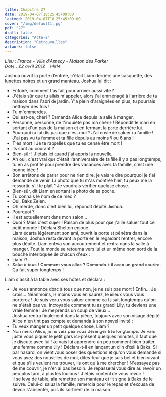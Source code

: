 ```yaml
---
title: Chapitre 27
date: 2019-04-07T18:25:45+09:00
lastmod: 2019-04-07T18:25:45+09:00
cover: "/img/default1.jpg"
pdf: "27"
draft: false
categories: "Acte-2"
description: "Retrouvailles"
artwork: false
---
```

_Lieu : France - Ville d'Annecy - Maison des Parker   
Date : 22 avril 2012 - 14h14_

Joshua ouvrit la porte d'entrée, c'était Liam derrière une casquette, des lunettes noires et un grand manteau. Joshua lui dit :   
- Enfoiré, comment t'as fait pour arriver aussi vite ?   
- J'étais sûr que tu allais m'appeler, alors j'ai emménagé à l'arrière de ta maison dans l'abri de jardin. Y'a plein d'araignées en plus, tu pourrais nettoyer des fois !   
- Tu m'emmerdes.   
- Qui est-ce, chéri ? Demanda Alice depuis la salle à manger.   
- Personne, personne, ne t'inquiète pas ma chérie ! Répondit le mari en sortant d'un pas de la maison et en fermant la porte derrière lui.   
- Pourquoi tu lui dis pas que c'est moi ? J'ai envie de saluer ta famille ! J'ai pas vu ta femme et ta fille depuis au moins 5 ou 6 ans !   
- T'es mort ! Je te rappelles que tu es censé être mort !   
- Ils sont au courant ?   
- Bien-sûr ! J'étais ici quand j'ai appris la nouvelle.   
- Ah oui, c'est vrai que c'était l'anniversaire de ta fille il y a pas longtemps, tu en as profité pour prendre des vacances avec ta famille, c'est une bonne idée !   
- Bon arrêtons de parler pour ne rien dire, je vais te dire pourquoi je t'ai demandé de venir. La photo que tu m'as montrée hier, tu peux me la ressortir, s'il te plaît ? Je voudrais vérifier quelque chose.   
- Bien-sûr, dit Liam en sortant la photo de sa poche.   
- Tu connais le nom de ce mec ?   
- Oui, Baks Zelen.   
- Oh merde, donc c'est bien lui, répondit dépité Joshua.   
- Pourquoi ?   
- Il est actuellement dans mon salon...   
- Quoi ? Mais c'est super ! Raison de plus pour que j'aille saluer tout ce petit monde ! Déclara Shelton enjoué.   
Liam écarta légèrement son ami, ouvrit la porte et pénétra dans la maison, Joshua resta devant la porte en le regardant rentrer, encore plus dépité. Liam enleva son accoutrement et rentra dans la salle à manger. Tout le monde se retourna vers lui et un même nom sorti de la bouche interloquée de chacun d'eux :   
- Liam ?!   
- Salut à tous ! Comment vous allez ? Demanda-t-il avec un grand sourire. Ça fait super longtemps !   
   
Liam s'assit à la table avec ses hôtes et déclara :   
- Je vous annonce donc à tous que non, je ne suis pas mort ! Enfin... Je crois... Néanmoins, le moins vous en saurez, le mieux vous vous porterez ! Je suis venu vous saluer comme ça faisait longtemps qu'on ne s'était pas vu. Incroyable comment tu as grandi Lily, tu deviens une vraie femme ! Je me prends un coup de vieux...    
Joshua rentra finalement dans la pièce, toujours avec son visage dépité. Alice n'en tint pas compte et demanda à son nouvel invité :   
- Tu veux manger un petit quelque chose, Liam ?   
- Non merci Alice, je ne vais pas vous déranger très longtemps. Je vais juste vous piquer le petit gars ici-présent quelques minutes, il faut que je discute avec lui ! Je vais lui apprendre un peu comment bien traiter une femme comme Lily ! Déclara-t-il en lançant un clin d’œil à Baks. Si par hasard, on vient vous poser des questions et qu'on vous demande si vous avez des nouvelles de moi, dites-leur que je suis bel et bien vivant et que s'ils veulent me trouver, ils ont qu'à me chercher ! N'essayez pas de me couvrir, je n'en ai pas besoin. Je repasserai vous dire au revoir un peu plus tard, à plus les loulous ! J'étais content de vous revoir !   
Il se leva de table, alla remettre son manteau et fit signe à Baks de le suivre. Celui-ci salua la famille, remercia pour le repas et s'excusa de devoir s'absenter, puis ils sortirent de la maison.   
